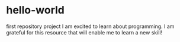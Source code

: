 # hello-world
first repository project
I am excited to learn about programming. I am grateful for this resource that will enable me to learn a new skill!
